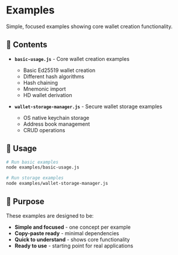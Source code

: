# Examples

Simple, focused examples showing core wallet creation functionality.

## 📁 Contents

- **`basic-usage.js`** - Core wallet creation examples
  - Basic Ed25519 wallet creation
  - Different hash algorithms
  - Hash chaining
  - Mnemonic import
  - HD wallet derivation

- **`wallet-storage-manager.js`** - Secure wallet storage examples
  - OS native keychain storage
  - Address book management
  - CRUD operations

## 🚀 Usage

```bash
# Run basic examples
node examples/basic-usage.js

# Run storage examples  
node examples/wallet-storage-manager.js
```

## 🎯 Purpose

These examples are designed to be:
- **Simple and focused** - one concept per example
- **Copy-paste ready** - minimal dependencies
- **Quick to understand** - shows core functionality
- **Ready to use** - starting point for real applications

